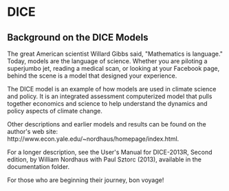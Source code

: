 <h1>DICE</h1>

<h2>Background on the DICE Models</h2>

<p>The great American scientist Willard Gibbs said, "Mathematics is language." Today, models are the language of science. Whether you are piloting a superjumbo jet, reading a medical scan, or looking at your Facebook page, behind the scene is a model that designed your experience.</p>

<p>The DICE model is an example of how models are used in climate science and policy. It is an integrated assessment computerized model that pulls together economics and science to help understand the dynamics and policy aspects of climate change.</p>

<p>Other descriptions and earlier models and results can be found on the author's web site: http://www.econ.yale.edu/~nordhaus/homepage/index.html.</p>

<p>For a longer description, see the User's Manual for DICE-2013R, Second edition, by William Nordhaus with Paul Sztorc (2013), available in the documentation folder.</p>

<p>For those who are beginning their journey, bon voyage!</p>
